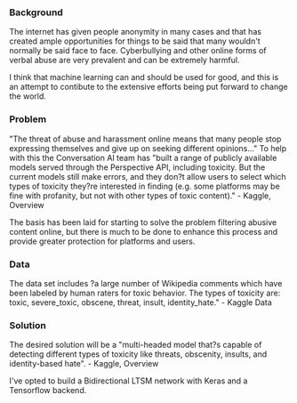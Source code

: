 
### Background
The internet has given people anonymity in many cases and that has created ample opportunities for things to be said that many wouldn't normally be said face to face. Cyberbullying and other online forms of verbal abuse are very prevalent and can be extremely harmful. 
 
I think that machine learning can and should be used for good, and this is an attempt to contibute to the extensive efforts being put forward to change the world.
 
### Problem
"The threat of abuse and harassment online means that many people stop expressing themselves and give up on seeking different opinions..." To help with this the Conversation AI team has "built a range of publicly available models served through the Perspective API, including toxicity. But the current models still make errors, and they don?t allow users to select which types of toxicity they?re interested in finding (e.g. some platforms may be fine with profanity, but not with other types of toxic content)." - Kaggle, Overview
 
The basis has been laid for starting to solve the problem filtering abusive content online, but there is much to be done to enhance this process and provide greater protection for platforms and users. 
 
 ### Data
The data set includes ?a large number of Wikipedia comments which have been labeled by human raters for toxic behavior. The types of toxicity are: toxic, severe_toxic, obscene, threat,  insult, identity_hate." - Kaggle Data

### Solution
The desired solution will be a "multi-headed model that?s capable of detecting different types of toxicity like threats, obscenity, insults, and identity-based hate". - Kaggle, Overview 

I've opted to build a Bidirectional LTSM network with Keras and a Tensorflow backend. 
 
